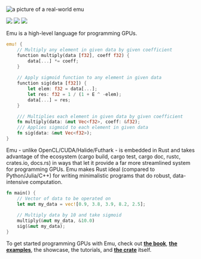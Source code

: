 ![a picture of a real-world emu](https://i.imgur.com/8CeUiar.jpg)
<!--# The Emu Programming Language-->
![](https://img.shields.io/crates/d/em.svg) ![](https://img.shields.io/crates/v/em.svg) ![](https://img.shields.io/crates/l/em.svg)

Emu is a high-level language for programming GPUs.

```rust
emu! {
    // Multiply any element in given data by given coefficient
    function multiply(data [f32], coeff f32) {
        data[...] *= coeff;
    }
    
    // Apply sigmoid function to any element in given data
    function sig(data [f32]) {
        let elem: f32 = data[...];
        let res: f32 = 1 / (1 + E ^ -elem);
        data[...] = res;
    }

    /// Multiplies each element in given data by given coefficient
    fn multiply(data: &mut Vec<f32>, coeff: &f32);
    /// Applies sigmoid to each element in given data
    fn sig(data: &mut Vec<f32>);
}
```
Emu - unlike OpenCL/CUDA/Halide/Futhark - is embedded in Rust and takes advantage of the ecosystem (cargo build, cargo test, cargo doc, rustc, crates.io, docs.rs) in ways that let it provide a far more streamlined system for programming GPUs. Emu makes Rust ideal (compared to Python/Julia/C++) for writing minimalistic programs that do robust, data-intensive computation.
```rust
fn main() {
    // Vector of data to be operated on
    let mut my_data = vec![0.9, 3.8, 3.9, 8.2, 2.5];
    
    // Multiply data by 10 and take sigmoid
    multiply(&mut my_data, &10.0)
    sig(&mut my_data);
}
```

To get started programming GPUs with Emu, check out [**the book**](https://github.com/calebwin/emu/tree/master/book#the-emu-book), [**the examples**](https://github.com/calebwin/emu/tree/master/examples), the showcase, the tutorials, and [**the crate**](https://crates.io/crates/em) itself.
